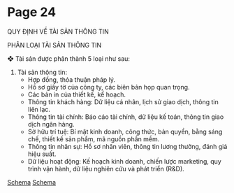 # Page 24

QUY ĐỊNH VỀ TÀI SẢN THÔNG TIN

PHÂN LOẠI TÀI SẢN THÔNG TIN

❖ Tài sản được phân thành 5 loại như sau:
1.  Tài sản thông tin:
    *   Hợp đồng, thỏa thuận pháp lý.
    *   Hồ sơ giấy tờ của công ty, các biên bản họp quan trọng.
    *   Các bản in của thiết kế, kế hoạch.
    *   Thông tin khách hàng: Dữ liệu cá nhân, lịch sử giao dịch, thông tin liên lạc.
    *   Thông tin tài chính: Báo cáo tài chính, dữ liệu kế toán, thông tin giao dịch ngân hàng.
    *   Sở hữu trí tuệ: Bí mật kinh doanh, công thức, bản quyền, bằng sáng chế, thiết kế sản phẩm, mã nguồn phần mềm.
    *   Thông tin nhân sự: Hồ sơ nhân viên, thông tin lương thưởng, đánh giá hiệu suất.
    *   Dữ liệu hoạt động: Kế hoạch kinh doanh, chiến lược marketing, quy trình vận hành, dữ liệu nghiên cứu và phát triển (R&D).

[Schema](page_24_img_0.png)
[Schema](page_24_img_1.png)
